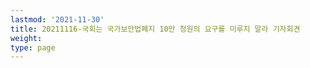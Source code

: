 ```yaml
---
lastmod: '2021-11-30'
title: 20211116-국회는 국가보안법폐지 10만 청원의 요구를 미루지 말라 기자회견
weight: 
type: page
---
```

